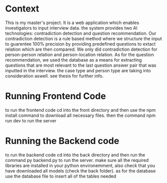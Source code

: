 # Context
This is my master's project. It is a web application which enables investigators to input interview data. the system provides 
two AI technologies: contradiction detection and question recommendation. Our contradiction detection is a rule based method 
where we structure the input to guarentee 100% precision by providing predefined questions to extact relation which are then 
compared. We only did contradiction detection for person-person relation and person-location relation. As for the question 
recommendation, we used the database as a means for extracting questions that are most relevant to the last question answer 
pair that was inputted in the interview. the case type and person type are taking into consideration aswell. see thesis for further info.

# Running Frontend Code
to run the frontend code cd into the front directory and then use the npm install command to download all necessary files. 
then the command npm run dev to run the server

# Running the Backend code 
to run the backend code cd into the back directory and then run the command py backend.py to run the server. make sure all the required 
libraries are installed in your python environemment, also check that you have downloaded all models (check the back folder). as for the 
database use the database file to insert all of the tables needed
